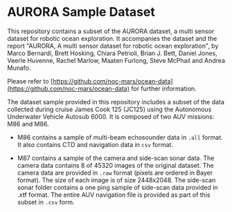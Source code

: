 # AURORA Sample Dataset

This repository contains a subset of the AURORA dataset, a multi sensor dataset for robotic ocean exploration.
It accompanies the dataset and the report "AURORA, A multi sensor dataset for robotic ocean exploration", by Marco Bernardi, Brett Hosking, Chiara Petrioli, Brian J. Bett, Daniel Jones, Veerle Huvenne, Rachel Marlow, Maaten Furlong, Steve McPhail and Andrea Munafo.

Please refer to [https://github.com/noc-mars/ocean-data](https://github.com/noc-mars/ocean-data) for further information.

The dataset sample provided in this repository includes a subset of the data collected during cruise James Cook 125 (JC125) using the Autonomous Underwater Vehicle Autosub 6000.
It is composed of two AUV missions: M86 and M86. 

- M86 contains a sample of multi-beam echosounder data in `.all` format. It also contains CTD and navigation data in `csv` format. 

- M87 contains a sample of the camera and side-scan sonar data.  The camera data contains 8 of 45320 images of the original dataset. 
The camera data are provided in `.raw` format (pixels are ordered in Bayer format). The size of each image is of size 2448x2048. 
The side-scan sonar folder contains a one ping sample of side-scan data provided in .xtf format. 
The entire AUV navigation file is provided as part of this subset in `.csv` form.
